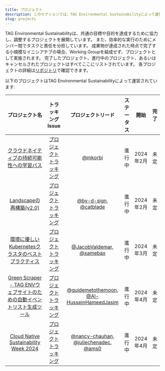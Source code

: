 ```yaml
---
title: プロジェクト
description: このセクションでは、TAG Environmental Sustainabilityによって運営されているプロジェクトに関する情報を提供します。
slug: projects
---
```


TAG Environmental Sustainabilityは、共通の目標や目的を達成するために協力し、調整するプロジェクトを展開しています。
また、効率的な実行のためにメンバー間でタスクと責任を分担しています。
成果物が達成された時点で完了する小規模なイニシアチブの場合、Working Groupを結成せず、プロジェクトとして実施されます。
完了したプロジェクト、進行中のプロジェクト、あるいはキャンセルされたプロジェクトはすべてここにリストされています。
各プロジェクトの詳細は[リポジトリ](https://github.com/cncf/tag-env-sustainability/tree/main/projects)で確認できます。

以下のプロジェクトはTAG Environmental Sustainabilityによって運営されています:

| **プロジェクト名** | **トラッキングIssue** | **プロジェクトリード** | **ステータス** | **開始** | **完了** |
| :---: | :---: | :---: | :---: | :---: | :---: |
| [クラウドネイティブの持続可能性への学習パス](https://github.com/cncf/tag-env-sustainability/tree/main/projects/archived/2024-learning-path-sustainability) | [プロジェクトトラッキング](https://github.com/cncf/tag-env-sustainability/issues/52) | [@mkorbi](https://github.com/mkorbi) | 進行中 | 2024年2月 | 未定 |
| [Landscapeの再構築(v2.0)](https://github.com/cncf/tag-env-sustainability/tree/main/projects/archived/2024-landscape-rework-2) | [プロジェクトトラッキング](https://github.com/cncf/tag-env-sustainability/issues/302) | [@by-d-sign](https://github.com/by-d-sign), [@catblade](https://github.com/catblade) | 進行中 | 2024年2月 | 未定 |
| [環境に優しいKubernetesクラスタのベストプラクティス](https://github.com/cncf/tag-env-sustainability/tree/main/projects/archived/2024-best-practices-for-sustainable-k8s-clusters) | [プロジェクトトラッキング](https://github.com/cncf/tag-env-sustainability/issues/347) | [@JacobValdemar](https://github.com/JacobValdemar), [@xamebax](https://github.com/xamebax) | 進行中 | 2024年3月 | 未定 |
| [Green Scraper - TAG ENVウェブサイトのための自動イベントリスト生成ツール](https://github.com/cncf/tag-env-sustainability/tree/main/projects/2024-green-scraper) | [プロジェクトトラッキング](https://github.com/cncf/tag-env-sustainability/issues/345) | [@guidemetothemoon](https://github.com/guidemetothemoon), [@Al-HusseinHameedJasim](https://github.com/Al-HusseinHameedJasim) | 進行中 | 2024年4月 | 未定 |
| [Cloud Native Sustainability Week 2024](https://github.com/cncf/tag-env-sustainability/tree/main/projects/2024-cloud-native-sustainability-week-2024) | [プロジェクトトラッキング](https://github.com/cncf/tag-env-sustainability/issues/290) | [@nancy-chauhan](https://github.com/nancy-chauhan), [@juliechenadec](https://github.com/juliechenadec), [@ams0](https://github.com/ams0) | 進行中 | 2024年4月 | 未定 |
